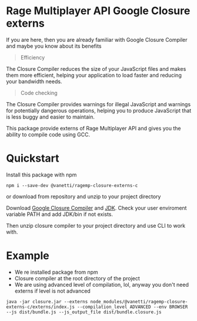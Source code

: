 Rage Multiplayer API Google Closure externs
========

If you are here, then you are already familiar with Google Closure Compiler and maybe you know about its benefits

> Efficiency

The Closure Compiler reduces the size of your JavaScript files and makes them more efficient, helping your application to load faster and reducing your bandwidth needs.

> Code checking

The Closure Compiler provides warnings for illegal JavaScript and warnings for potentially dangerous operations, helping you to produce JavaScript that is less buggy and easier to maintain.

This package provide externs of Rage Multiplayer API and gives you the ability to compile code using GCC.

Quickstart
=======

Install this package with npm
```
npm i --save-dev @vanetti/ragemp-closure-externs-c
```
or download from repository and unzip to your project directory

Download [Google Closure Compiler](https://developers.google.com/closure/compiler/docs/gettingstarted_app?hl=ru) and [JDK](https://www.oracle.com/technetwork/java/javase/downloads/index.html). Check your user enviroment variable PATH and add JDK/bin if not exists.

Then unzip closure compiler to your project directory and use CLI to work with.

Example
=====
* We re installed package from npm
* Closure compiler at the root directory of the project
* We are using advanced level of compilation, lol, anyway you don't need externs if level is not advanced

```
java -jar closure.jar --externs node_modules/@vanetti/ragemp-closure-externs-c/externs/index.js --compilation_level ADVANCED --env BROWSER --js dist/bundle.js --js_output_file dist/bundle.closure.js
```
